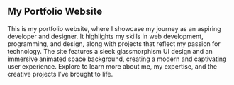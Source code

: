 ## My Portfolio Website
<p>This is my portfolio website, where I showcase my journey as an aspiring developer and designer. It highlights my skills in web development, programming, and design, along with projects that reflect my passion for technology. The site features a sleek glassmorphism UI design and an immersive animated space background, creating a modern and captivating user experience. Explore to learn more about me, my expertise, and the creative projects I’ve brought to life.</p>
